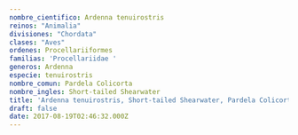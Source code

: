 ```yaml
---
nombre_cientifico: Ardenna tenuirostris
reinos: "Animalia"
divisiones: "Chordata"
clases: "Aves"
ordenes: Procellariiformes
familias: 'Procellariidae '
generos: Ardenna
especie: tenuirostris
nombre_comun: Pardela Colicorta
nombre_ingles: Short-tailed Shearwater
title: 'Ardenna tenuirostris, Short-tailed Shearwater, Pardela Colicorta'
draft: false
date: 2017-08-19T02:46:32.000Z
---
```


